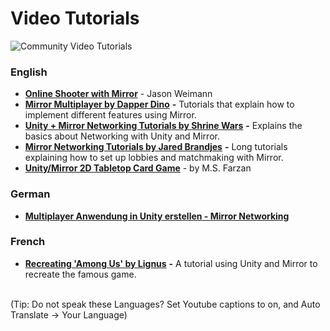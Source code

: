 # Video Tutorials

![Community Video Tutorials](../.gitbook/assets/2021-03-01\_12-16-30@2x.png)

### English

* [**Online Shooter with Mirror**](https://www.youtube.com/watch?v=j2so32ZlMoU\&t=2s) - Jason Weimann
* [**Mirror Multiplayer by Dapper Dino**](https://www.youtube.com/playlist?list=PLS6sInD7ThM1aUDj8lZrF4b4lpvejB2uB) **-** Tutorials that explain how to implement different features using Mirror.
* [**Unity + Mirror Networking Tutorials by Shrine Wars**](https://www.youtube.com/playlist?list=PLXEG2omgKgCapAmGe20XBgd87rmxFdKhK) **-** Explains the basics about Networking with Unity and Mirror.
* [**Mirror Networking Tutorials by Jared Brandjes**](https://www.youtube.com/playlist?list=PLDI3FQoanpm1X-HQI-SVkPqJEgcRwtu7M) **-** Long tutorials explaining how to set up lobbies and matchmaking with Mirror.
* [**Unity/Mirror 2D Tabletop Card Game**](https://www.youtube.com/watch?v=Agw2kPINMdU\&list=PLCbP9KGntfcFTL19eDZsWSkVMfXANF7-U\&index=1) - by M.S. Farzan

### German

* [**Multiplayer Anwendung in Unity erstellen - Mirror Networking**](https://www.youtube.com/watch?v=p-PW6FZtgV4\&feature=youtu.be)

### French

* [**Recreating 'Among Us' by Lignus**](https://www.youtube.com/watch?v=j5ja-pKz05A) **-** A tutorial using Unity and Mirror to recreate the famous game.

\
(Tip:   Do not speak these Languages?   Set Youtube captions to on, and Auto Translate -> Your Language)
